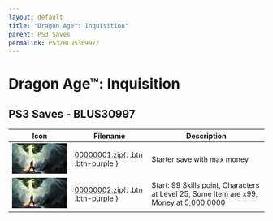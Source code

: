 ```yaml
---
layout: default
title: "Dragon Age™: Inquisition"
parent: PS3 Saves
permalink: PS3/BLUS30997/
---
```

# Dragon Age™: Inquisition

## PS3 Saves - BLUS30997

| Icon | Filename | Description |
|------|----------|-------------|
| ![Dragon Age™: Inquisition](ICON0.PNG) | [00000001.zip](00000001.zip){: .btn .btn-purple } | Starter save with max money |
| ![Dragon Age™: Inquisition](ICON0.PNG) | [00000002.zip](00000002.zip){: .btn .btn-purple } | Start: 99 Skills point, Characters at Level 25, Some Item are x99, Money at 5,000,0000 |
